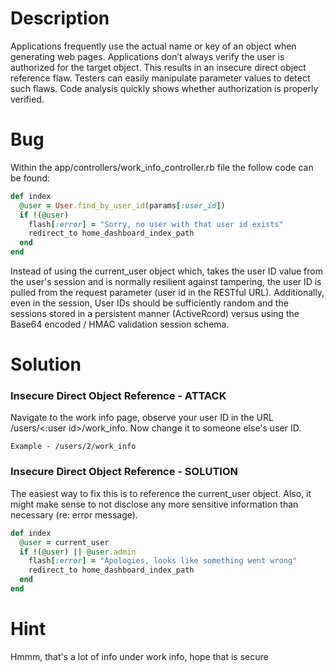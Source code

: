 # Description

Applications frequently use the actual name or key of an object when generating web pages. Applications don’t always verify the user is authorized for the target object. This results in an insecure direct object reference flaw. Testers can easily manipulate parameter values to detect such flaws. Code analysis quickly shows whether authorization is properly verified.

# Bug

Within the app/controllers/work_info_controller.rb file the follow code can be found:

```ruby
def index
  @user = User.find_by_user_id(params[:user_id])
  if !(@user)
    flash[:error] = "Sorry, no user with that user id exists"
    redirect_to home_dashboard_index_path
  end
end
```
Instead of using the current_user object which, takes the user ID value from the user's session and is normally resilient against tampering, the user ID is pulled from the request parameter (user id in the RESTful URL). Additionally, even in the session, User IDs should be sufficiently random and the sessions stored in a persistent manner (ActiveRcord) versus using the Base64 encoded / HMAC validation session schema.

# Solution

### Insecure Direct Object Reference - ATTACK

Navigate to the work info page, observe your user ID in the URL /users/<:user id>/work_info. Now change it to someone else's user ID.

    Example - /users/2/work_info

### Insecure Direct Object Reference - SOLUTION

The easiest way to fix this is to reference the current_user object. Also, it might make sense to not disclose any more sensitive information than necessary (re: error message).

```ruby
def index
  @user = current_user
  if !(@user) || @user.admin
    flash[:error] = "Apologies, looks like something went wrong"
    redirect_to home_dashboard_index_path
  end
end
```

# Hint

Hmmm, that's a lot of info under work info, hope that is secure

